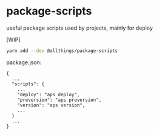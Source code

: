 # package-scripts
useful package scripts used by projects, mainly for deploy

[WIP]


```sh
yarn add --dev @allthings/package-scripts
```

package.json:

```
{
  ...
  "scripts": {
    ...
    "deploy": "aps deploy",
    "preversion": "aps preversion",
    "version": "aps version",
    ...
  }  
  ...
}
```
